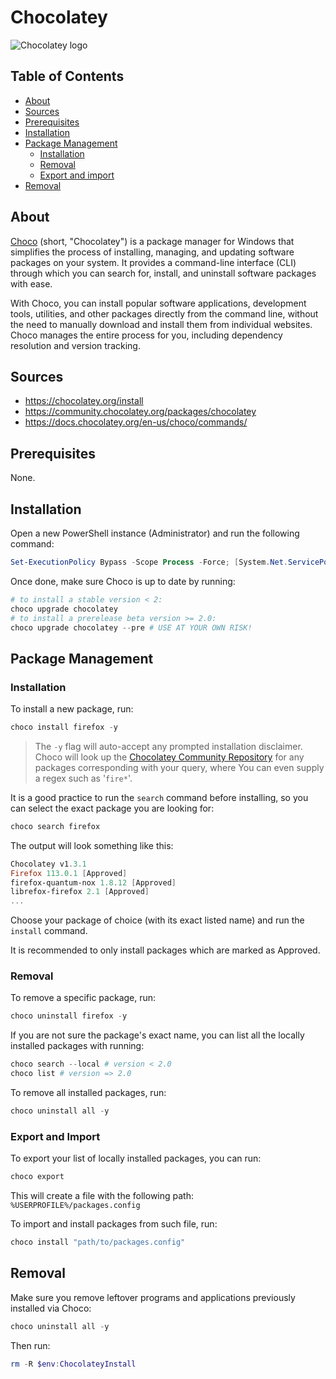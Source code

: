 # Chocolatey

![Chocolatey logo](https://upload.wikimedia.org/wikipedia/commons/thumb/4/48/Chocolatey_icon.svg/200px-Chocolatey_icon.svg.png)

## Table of Contents

* [About](#about)
* [Sources](#sources)
* [Prerequisites](#prerequisites)
* [Installation](#installation)
* [Package Management](#package-management)
    * [Installation](#installation-1)
    * [Removal](#removal)
    * [Export and import](#export-and-import)
* [Removal](#removal-1)

## About

[Choco](https://chocolatey.org/) (short, "Chocolatey") is a package manager for Windows that simplifies the process of installing, managing, and updating software packages on your system. It provides a command-line interface (CLI) through which you can search for, install, and uninstall software packages with ease.

With Choco, you can install popular software applications, development tools, utilities, and other packages directly from the command line, without the need to manually download and install them from individual websites. Choco manages the entire process for you, including dependency resolution and version tracking.


## Sources
* https://chocolatey.org/install
* https://community.chocolatey.org/packages/chocolatey
* https://docs.chocolatey.org/en-us/choco/commands/

## Prerequisites
None.


## Installation
Open a new PowerShell instance (Administrator) and run the following command:

```powershell
Set-ExecutionPolicy Bypass -Scope Process -Force; [System.Net.ServicePointManager]::SecurityProtocol = [System.Net.ServicePointManager]::SecurityProtocol -bor 3072; iex ((New-Object System.Net.WebClient).DownloadString('https://community.chocolatey.org/install.ps1'))
```

Once done, make sure Choco is up to date by running:

```powershell
# to install a stable version < 2:
choco upgrade chocolatey
# to install a prerelease beta version >= 2.0:
choco upgrade chocolatey --pre # USE AT YOUR OWN RISK!
```

## Package Management

### Installation

To install a new package, run:
```powershell
choco install firefox -y
```
> The `-y` flag will auto-accept any prompted installation disclaimer.  
> Choco will look up the [Chocolatey Community Repository](https://docs.chocolatey.org/en-us/community-repository/) for any packages corresponding with your query, where You can even supply a regex such as '`fire*`'.

It is a good practice to run the `search` command before installing, so you can select the exact package you are looking for:
```powershell
choco search firefox
```

The output will look something like this:
```PowerShell
Chocolatey v1.3.1
Firefox 113.0.1 [Approved]
firefox-quantum-nox 1.8.12 [Approved]
librefox-firefox 2.1 [Approved]
...
```

Choose your package of choice (with its exact listed name) and run the `install` command.

It is recommended to only install packages which are marked as Approved.

### Removal

To remove a specific package, run:
```powershell
choco uninstall firefox -y
```

If you are not sure the package's exact name, you can list all the locally installed packages with running:
```powershell
choco search --local # version < 2.0
choco list # version => 2.0
```

To remove all installed packages, run:
```powershell
choco uninstall all -y
```

### Export and Import

To export your list of locally installed packages, you can run:
```powershell
choco export
```

This will create a file with the following path: `%USERPROFILE%/packages.config`

To import and install packages from such file, run:
```powershell
choco install "path/to/packages.config"
```

## Removal

Make sure you remove leftover programs and applications previously installed via Choco:
```powershell
choco uninstall all -y
```

Then run:
```powershell
rm -R $env:ChocolateyInstall
```
